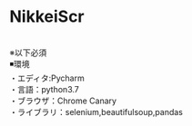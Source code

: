 # NikkeiScr
<br>
※以下必須<br>
◾️環境<br>
・エディタ:Pycharm<br>
・言語：python3.7<br>
・ブラウザ：Chrome Canary<br>
・ライブラリ：selenium,beautifulsoup,pandas<br>
